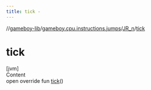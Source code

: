```yaml
---
title: tick -
---
```

//[gameboy-lib](../../index.md)/[gameboy.cpu.instructions.jumps](../index.md)/[JR_n](index.md)/[tick](tick.md)



# tick  
[jvm]  
Content  
open override fun [tick](tick.md)()  



